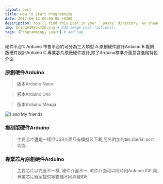 ```yaml
---
layout: post
title: How To Start Programming
date: 2017-09-12 00:00:00 +0300
description: You’ll find this post in your `_posts` directory. Go ahead and edit it and re-build the site to see your changes. # Add post description (optional)
img: bridge1025x726.png # Add image post (optional)
tags: [Programming, Learn] # add tag
---
```

硬件平台1: Arduino 市售平台約可分為三大類型 A.原創硬件設計Arduino B.複刻版硬件設計Arduino C.專業芯片原廠硬件設計,除了Arduino標準介面並含進階特色介面. 

### 原創硬件Arduino
>版本Arduino Nano

>版本Arduino Uno

>版本Arduino Meaga

![I and My friends]({{site.baseurl}}/assets/img/we-in-rest.jpg)


### 複刻版硬件Arduino
>主要芯片還是一樣但USB介面只有模擬及下載,另外附加的串口Serial port功能.


### 專業芯片原創硬件Arduino
>主要芯片以完全不一樣, 硬件介面不一, 軟件介面可以同時用Arduino IDE 與專業芯片廠家提供等數種不同開發IDE
